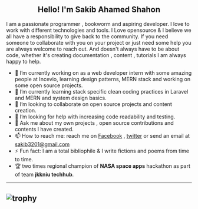 <img align="center" src="">
<h2 align="center"> Hello! I'm Sakib Ahamed Shahon</h2>

I am a passionate programmer , bookworm and aspiring developer. I love to work with different technologies and tools. I Love opensource & I believe we all have a responsibility to give back to the community. If you need someone to collaborate with you on your project or just need some help you are always welcome to reach out. And doesn't always have to be about code, whether it's creating documentation , content , tutorials I am always happy to help. 

- 🔭 I’m currently working on as a web developer intern with some amazing people at Incevio, learning design patterns, MERN stack and working on some open source projects.
- 🌱 I’m currently learning stack specific clean coding practices in Laravel and MERN and system design basics.
- 👯 I’m looking to collaborate on open source projects and content creation.
- 🤔 I’m looking for help with increasing code readability and testing. 
- 💬 Ask me about my own projects , open source contributions and contents I have created.
- 📫 How to reach me: reach me on [Facebook](https://www.facebook.com/sakib.shahon) , [twitter](https://twitter.com/SakibShahon) or send an email at sakib3201@gmail.com 
- ⚡ Fun fact: I am a total bibliophile & I write fictions and poems from time to time.
- 🏆 two times regional champion of **NASA space apps** hackathon as part of team **jkkniu techhub**. 

---
![trophy](https://github-profile-trophy.vercel.app/?username=sakib3201&theme=dracula)
---
